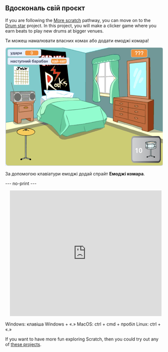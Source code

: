 ## Вдоскональ свій проєкт

If you are following the [More scratch](https://projects.raspberrypi.org/en/raspberrypi/more-scratch) pathway, you can move on to the [Drum star](https://projects.raspberrypi.org/en/projects/drum-star) project. In this project, you will make a clicker game where you earn beats to play new drums at bigger venues.

Ти можеш намалювати власних комах або додати емоджі комара!

![The Stage view of the completed Drum star project.](images/drum-star.png)

За допомогою клавіатури емоджі додай спрайт **Емоджі комара**.

--- no-print ---

<div class="scratch-preview" style="margin-left: 15px;">
  <iframe allowtransparency="true" width="485" height="402" src="https://scratch.mit.edu/projects/embed/522323676/?autostart=false" frameborder="0"></iframe>
</div>

Windows: клавіша Windows + «.» MacOS: ctrl + cmd + пробіл Linux: ctrl + «.»

If you want to have more fun exploring Scratch, then you could try out any of [these projects](https://projects.raspberrypi.org/en/projects?software%5B%5D=scratch&curriculum%5B%5D=%201).
